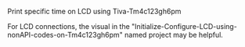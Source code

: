 Print specific time on LCD using Tiva-Tm4c123gh6pm

For LCD connections, the visual in the "Initialize-Configure-LCD-using-nonAPI-codes-on-Tm4c123gh6pm" named project may be helpful.
